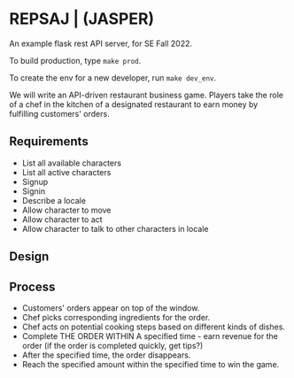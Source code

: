 # REPSAJ | (JASPER)
An example flask rest API server, for SE Fall 2022.

To build production, type `make prod`.

To create the env for a new developer, run `make dev_env`.

We will write an API-driven restaurant business game. Players take the role of a chef in the kitchen of a designated restaurant to earn money by fulfilling customers' orders.

## Requirements

- List all available characters
- List all active characters
- Signup
- Signin
- Describe a locale
- Allow character to move
- Allow character to act
- Allow character to talk to other characters in locale

## Design

## Process

- Customers' orders appear on top of the window.
- Chef picks corresponding ingredients for the order.
- Chef acts on potential cooking steps based on different kinds of dishes.
- Complete THE ORDER WITHIN A specified time - earn revenue for the order (if the order is completed quickly, get tips?)
- After the specified time, the order disappears.
- Reach the specified amount within the specified time to win the game.

